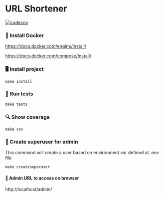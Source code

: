 # URL Shortener

[![codecov](https://codecov.io/gh/allanjuliani/shortener/branch/main/graph/badge.svg?token=z6xvRrXL5n)](https://codecov.io/gh/allanjuliani/shortener)

### 🐋 Install Docker

https://docs.docker.com/engine/install/

https://docs.docker.com/compose/install/

### 🖥️ Install project
```commandline
make install
```

### 🧪 Run tests
```commandline
make tests
```

### 🔍 Show coverage
```commandline
make cov
```

### 👤 Create superuser for admin
This command will create a user based on environment var defined at .env file
```commandline
make createsuperuser
```

#### 🔗 Admin URL to access on browser
http://localhost/admin/
